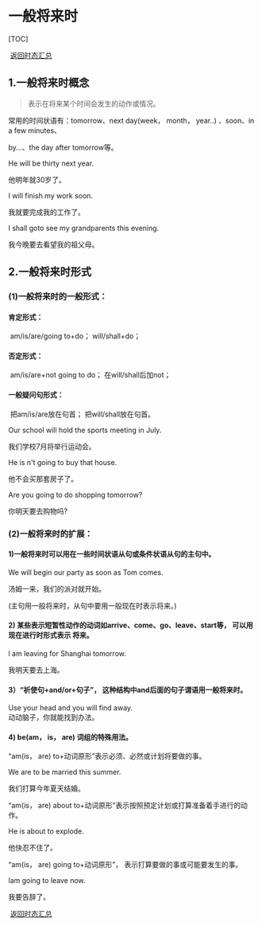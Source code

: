 #   一般将来时

[TOC]

​																																					[返回时态汇总](./04时态篇/00时态汇总.md)

## 1.一般将来时概念  

>   表示在将来某个时间会发生的动作或情况。  

  常用的时间状语有：tomorrow、next day(week， month， year..) 、soon、in a few minutes、  

  by...、the day after tomorrow等。 

 He will be thirty next year.  

他明年就30岁了。  

  I will finish my work soon.  

  我就要完成我的工作了。  

  I shall goto see my grandparents this evening. 

 我今晚要去看望我的祖父母。  

  

##   2.一般将来时形式  

###   (1)一般将来时的一般形式：  

####   肯定形式：

​			am/is/are/going to+do； will/shall+do； 

####  否定形式：

​			am/is/are+not going to do； 在will/shall后加not；  

#### 一般疑问句形式：

​			把am/is/are放在句首； 把will/shall放在句首。  



Our school will hold the sports meeting in  July.  

我们学校7月将举行运动会。  

  He is n't going to buy that house.  

  他不会买那套房子了。  

  Are you going to do shopping tomorrow? 

 你明天要去购物吗?  

###   (2)一般将来时的扩展：  

####   1)一般将来时可以用在一些时间状语从句或条件状语从句的主句中。  

  We will begin our party as soon as Tom  comes.

  汤姆一来，我们的派对就开始。  

  (主句用一般将来时，从句中要用一般现在时表示将来。)  

####   2) 某些表示短暂性动作的动词如arrive、come、go、leave、start等， 可以用现在进行时形式表示  将来。  

  l am leaving for Shanghai tomorrow.  

 我明天要去上海。  

 

#### 3）“祈使句+and/or+句子”， 这种结构中and后面的句子谓语用一般将来时。



   Use your head and you will find away.  
   动动脑子，你就能找到办法。  

####   4) be(am， is， are) 词组的特殊用法。  

  “am(is， are) to+动词原形”表示必须、必然或计划将要做的事。 

 We are to be married this summer.  

  我们打算今年夏天结婚。  

  “am(is， are) about to+动词原形”表示按照预定计划或打算准备着手进行的动作。  

  He is about to explode.

  他快忍不住了。  

  “am(is， are) going to+动词原形”， 表示打算要做的事或可能要发生的事。  

  lam going to leave now.  

我要告辞了。

​																																					[返回时态汇总](./04时态篇/00时态汇总.md)